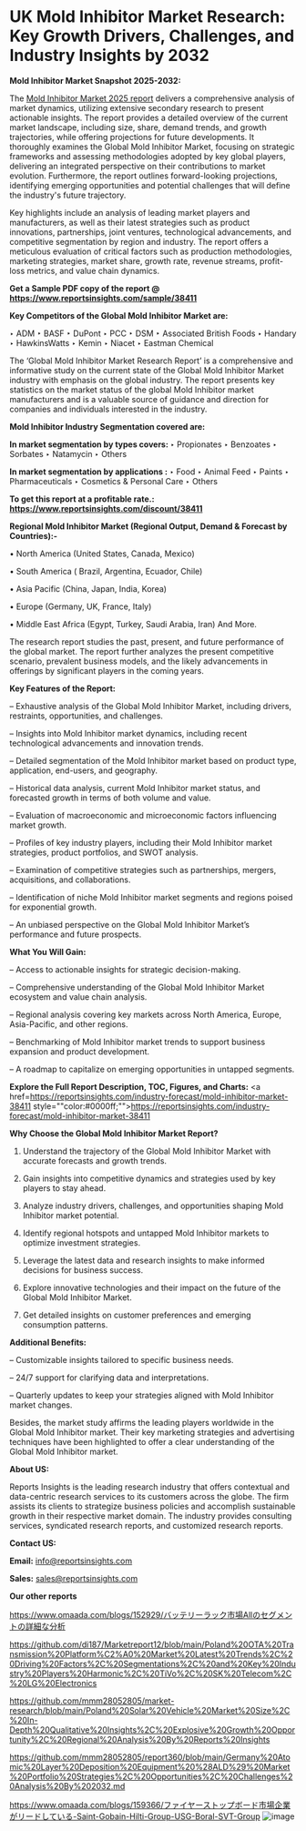 # UK Mold Inhibitor Market Research: Key Growth Drivers, Challenges, and Industry Insights by 2032

<strong>Mold Inhibitor Market Snapshot 2025-2032:</strong>

The <a href=https://www.reportsinsights.com/sample/38411>Mold Inhibitor Market 2025 report</a> delivers a comprehensive analysis of market dynamics, utilizing extensive secondary research to present actionable insights. The report provides a detailed overview of the current market landscape, including size, share, demand trends, and growth trajectories, while offering projections for future developments. It thoroughly examines the Global Mold Inhibitor Market, focusing on strategic frameworks and assessing methodologies adopted by key global players, delivering an integrated perspective on their contributions to market evolution. Furthermore, the report outlines forward-looking projections, identifying emerging opportunities and potential challenges that will define the industry's future trajectory.

Key highlights include an analysis of leading market players and manufacturers, as well as their latest strategies such as product innovations, partnerships, joint ventures, technological advancements, and competitive segmentation by region and industry. The report offers a meticulous evaluation of critical factors such as production methodologies, marketing strategies, market share, growth rate, revenue streams, profit-loss metrics, and value chain dynamics.

<strong>Get a Sample PDF copy of the report @ <a href=https://www.reportsinsights.com/sample/38411 style=color:#0000ff;>https://www.reportsinsights.com/sample/38411</a></strong>

<strong>Key Competitors of the Global Mold Inhibitor Market are:</strong>

‣ ADM
‣ BASF
‣ DuPont
‣ PCC
‣ DSM
‣ Associated British Foods
‣ Handary
‣ HawkinsWatts
‣ Kemin
‣ Niacet
‣ Eastman Chemical

The ‘Global Mold Inhibitor Market Research Report’ is a comprehensive and informative study on the current state of the Global Mold Inhibitor Market industry with emphasis on the global industry. The report presents key statistics on the market status of the global Mold Inhibitor market manufacturers and is a valuable source of guidance and direction for companies and individuals interested in the industry.

<strong>Mold Inhibitor Industry Segmentation covered are:</strong>

<strong>In market segmentation by types covers: </strong> 
‣ Propionates
‣ Benzoates
‣ Sorbates
‣ Natamycin
‣ Others

<strong>In market segmentation by applications :</strong> 
‣ Food
‣ Animal Feed
‣ Paints
‣ Pharmaceuticals
‣ Cosmetics & Personal Care
‣ Others

<strong>To get this report at a profitable rate.: <a href=https://www.reportsinsights.com/discount/38411 style=color:#0000ff;>https://www.reportsinsights.com/discount/38411</a></strong>

<strong>Regional Mold Inhibitor Market (Regional Output, Demand &amp; Forecast by Countries):-</strong>

• North America (United States, Canada, Mexico)

• South America ( Brazil, Argentina, Ecuador, Chile)

• Asia Pacific (China, Japan, India, Korea)

• Europe (Germany, UK, France, Italy)

• Middle East Africa (Egypt, Turkey, Saudi Arabia, Iran) And More.

The research report studies the past, present, and future performance of the global market. The report further analyzes the present competitive scenario, prevalent business models, and the likely advancements in offerings by significant players in the coming years.

<strong>Key Features of the Report:</strong>

– Exhaustive analysis of the Global Mold Inhibitor Market, including drivers, restraints, opportunities, and challenges.

– Insights into Mold Inhibitor market dynamics, including recent technological advancements and innovation trends.

– Detailed segmentation of the Mold Inhibitor market based on product type, application, end-users, and geography.

– Historical data analysis, current Mold Inhibitor market status, and forecasted growth in terms of both volume and value.

– Evaluation of macroeconomic and microeconomic factors influencing market growth.

– Profiles of key industry players, including their Mold Inhibitor market strategies, product portfolios, and SWOT analysis.

– Examination of competitive strategies such as partnerships, mergers, acquisitions, and collaborations.

– Identification of niche Mold Inhibitor market segments and regions poised for exponential growth.

– An unbiased perspective on the Global Mold Inhibitor Market’s performance and future prospects.

<strong>What You Will Gain:</strong>

– Access to actionable insights for strategic decision-making.

– Comprehensive understanding of the Global Mold Inhibitor Market ecosystem and value chain analysis.

– Regional analysis covering key markets across North America, Europe, Asia-Pacific, and other regions.

– Benchmarking of Mold Inhibitor market trends to support business expansion and product development.

– A roadmap to capitalize on emerging opportunities in untapped segments.

<strong>Explore the Full Report Description, TOC, Figures, and Charts:</strong>
<a href=https://reportsinsights.com/industry-forecast/mold-inhibitor-market-38411 style=""color:#0000ff;"">https://reportsinsights.com/industry-forecast/mold-inhibitor-market-38411</a>

<strong>Why Choose the Global Mold Inhibitor Market Report?</strong>

1. Understand the trajectory of the Global Mold Inhibitor Market with accurate forecasts and growth trends.

2. Gain insights into competitive dynamics and strategies used by key players to stay ahead.

3. Analyze industry drivers, challenges, and opportunities shaping Mold Inhibitor market potential.

4. Identify regional hotspots and untapped Mold Inhibitor markets to optimize investment strategies.

5. Leverage the latest data and research insights to make informed decisions for business success.

6. Explore innovative technologies and their impact on the future of the Global Mold Inhibitor Market.

7. Get detailed insights on customer preferences and emerging consumption patterns.

<strong>Additional Benefits:</strong>

– Customizable insights tailored to specific business needs.

– 24/7 support for clarifying data and interpretations.

– Quarterly updates to keep your strategies aligned with Mold Inhibitor market changes.

Besides, the market study affirms the leading players worldwide in the Global Mold Inhibitor market. Their key marketing strategies and advertising techniques have been highlighted to offer a clear understanding of the Global Mold Inhibitor market.

<strong><strong>About US</strong>:</strong>

Reports Insights is the leading research industry that offers contextual and data-centric research services to its customers across the globe. The firm assists its clients to strategize business policies and accomplish sustainable growth in their respective market domain. The industry provides consulting services, syndicated research reports, and customized research reports.

<strong>Contact US:</strong>

<p class=><b>Email:</b> <a href=mailto:info@reportsinsights.com>info@reportsinsights.com</a></p>
<p class=><b>Sales:</b> <a href=mailto:sales@reportsinsights.com>sales@reportsinsights.com</a></p>

<strong>Our other reports</strong>

<a href=https://www.omaada.com/blogs/152929/バッテリーラック市場Allのセグメントの詳細な分析>https://www.omaada.com/blogs/152929/バッテリーラック市場Allのセグメントの詳細な分析</a>

<a href=https://github.com/di187/Marketreport12/blob/main/Poland%20OTA%20Transmission%20Platform%C2%A0%20Market%20Latest%20Trends%2C%20Driving%20Factors%2C%20Segmentations%2C%20and%20Key%20Industry%20Players%20Harmonic%2C%20TiVo%2C%20SK%20Telecom%2C%20LG%20Electronics>https://github.com/di187/Marketreport12/blob/main/Poland%20OTA%20Transmission%20Platform%C2%A0%20Market%20Latest%20Trends%2C%20Driving%20Factors%2C%20Segmentations%2C%20and%20Key%20Industry%20Players%20Harmonic%2C%20TiVo%2C%20SK%20Telecom%2C%20LG%20Electronics</a>

<a href=https://github.com/mmm28052805/market-research/blob/main/Poland%20Solar%20Vehicle%20Market%20Size%2C%20In-Depth%20Qualitative%20Insights%2C%20Explosive%20Growth%20Opportunity%2C%20Regional%20Analysis%20By%20Reports%20Insights>https://github.com/mmm28052805/market-research/blob/main/Poland%20Solar%20Vehicle%20Market%20Size%2C%20In-Depth%20Qualitative%20Insights%2C%20Explosive%20Growth%20Opportunity%2C%20Regional%20Analysis%20By%20Reports%20Insights</a>

<a href=https://github.com/mmm28052805/report360/blob/main/Germany%20Atomic%20Layer%20Deposition%20Equipment%20%28ALD%29%20Market%20Portfolio%20Strategies%2C%20Opportunities%2C%20Challenges%20Analysis%20By%202032.md>https://github.com/mmm28052805/report360/blob/main/Germany%20Atomic%20Layer%20Deposition%20Equipment%20%28ALD%29%20Market%20Portfolio%20Strategies%2C%20Opportunities%2C%20Challenges%20Analysis%20By%202032.md</a>

<a href=https://www.omaada.com/blogs/159366/ファイヤーストップボード市場企業がリードしている-Saint-Gobain-Hilti-Group-USG-Boral-SVT-Group>https://www.omaada.com/blogs/159366/ファイヤーストップボード市場企業がリードしている-Saint-Gobain-Hilti-Group-USG-Boral-SVT-Group</a>
![image](https://github.com/user-attachments/assets/6568070b-4ba2-42ae-8a5c-36354c076596)
